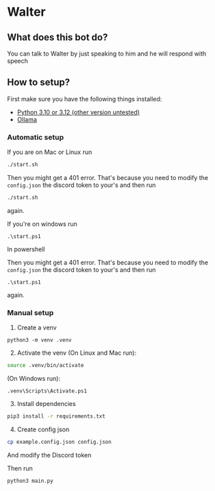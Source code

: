 # Walter

## What does this bot do?

You can talk to Walter by just speaking to him and he will respond with speech

## How to setup?
First make sure you have the following things installed:

- [Python 3.10 or 3.12 (other version untested)](https://www.python.org/)
- [Ollama](https://ollama.com/)

### Automatic setup

If you are on Mac or Linux run

```bash
./start.sh
```

Then you might get a 401 error. That's because you need to modify the `config.json` the discord token to your's and then run

```bash
./start.sh
```
again.

If you're on windows run

```pwsh
.\start.ps1
```
In powershell

Then you might get a 401 error. That's because you need to modify the `config.json` the discord token to your's and then run

```pwsh
.\start.ps1
```
again.

### Manual setup
1. Create a venv

```
python3 -m venv .venv
```

2. Activate the venv (On Linux and Mac run):
```bash
source .venv/bin/activate
```

(On Windows run):

```pwsh
.venv\Scripts\Activate.ps1
```

3. Install dependencies
```bash
pip3 install -r requirements.txt
```

4. Create config json

```bash
cp example.config.json config.json
```
And modify the Discord token

Then run

```bash
python3 main.py
```